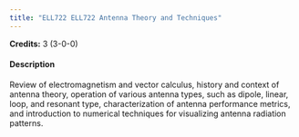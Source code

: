 ```yaml
---
title: "ELL722 ELL722 Antenna Theory and Techniques"
---
```

**Credits:** 3 (3-0-0)

#### Description
Review of electromagnetism and vector calculus, history and context of antenna theory, operation of various antenna types, such as dipole, linear, loop, and resonant type, characterization of antenna performance metrics, and introduction to numerical techniques for visualizing antenna radiation patterns.